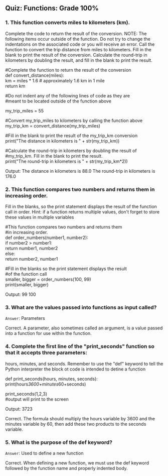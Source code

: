 ## Quiz: Functions: Grade 100%

### 1. This function converts miles to kilometers (km).
Complete the code to return the result of the conversion.
NOTE: The following items occur outside of the function. Do not try to change the 
indentations on the associated code or you will receive an error.
Call the function to convert the trip distance from miles to kilometers.
Fill in the blank to print the result of the conversion.
Calculate the round-trip in kilometers by doubling the result, and fill in the 
blank to print the result.

#Complete the function to return the result of the conversion  
def convert_distance(miles):  
	km = miles * 1.6  # approximately 1.6 km in 1 mile  
	return km

#Do not indent any of the following lines of code as they are   
#meant to be located outside of the function above

my_trip_miles = 55

#Convert my_trip_miles to kilometers by calling the function above  
my_trip_km = convert_distance(my_trip_miles)

#Fill in the blank to print the result of the my_trip_km conversion  
print("The distance in kilometers is " + str(my_trip_km))

#Calculate the round-trip in kilometers by doubling the result of  
#my_trip_km. Fill in the blank to print the result.  
print("The round-trip in kilometers is " + str(my_trip_km*2))

Output: 
The distance in kilometers is 88.0
The round-trip in kilometers is 176.0

### 2. This function compares two numbers and returns them in increasing order.
Fill in the blanks, so the print statement displays the result of the function 
call in order.
Hint: if a function returns multiple values, don't forget to store these values 
in multiple variables

#This function compares two numbers and returns them  
#in increasing order.  
def order_numbers(number1, number2):  
	if number2 > number1:  
		return number1, number2  
	else:  
		return number2, number1  

#Fill in the blanks so the print statement displays the result  
#of the function call  
smaller, bigger = order_numbers(100, 99)  
print(smaller, bigger)

Output: 99 100

### 3. What are the values passed into functions as input called?

`Answer`: Parameters 

Correct. A parameter, also sometimes called an argument, is a value passed 
into a function for use within the function.

### 4. Complete the first line of the "print_seconds" function so that it accepts three parameters: 
hours, minutes, and seconds. Remember to use the "def" keyword
to tell the Python interpreter the block ot code is intended to detine a function

def print_seconds(hours, minutes, seconds):  
    print(hours*3600+minutes*60+seconds)


print_seconds(1,2,3)  
#output will print to the screen

Output:
3723

Correct. The formula should multiply the hours variable by
3600 and the minutes variable by 60, then add these two
products to the seconds variable.

### 5. What is the purpose of the def keyword?

`Answer`: Used to define a new function

Correct. When defining a new function, we must use the def keyword followed by 
the function name and properly indented body.
